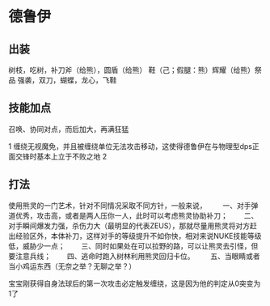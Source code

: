 # 德鲁伊

## 出装
树枝，吃树，补刀斧（给熊），圆盾（给熊）
鞋（己；假腿：熊）辉耀（给熊）祭品
强袭，双刀，蝴蝶，龙心，飞鞋

## 技能加点
召唤、协同对点，而后加大，再满狂猛

1 缠绕无视魔免，并且被缠绕单位无法攻击移动，这使得德鲁伊在与物理型dps正面交锋时基本上立于不败之地
2 

## 打法
使用熊灵的一门艺术，针对不同情况采取不同方针，一般来说，
　　一、对手弹道优秀，攻击高，或者是两人压你一人，此时可以考虑熊灵协助补刀；
　　二、对手瞬间爆发力强，杀伤力大（最明显的代表ZEUS），那就尽量用熊灵将对方赶出经验区外，本体补刀，这样对手的等级提升不如你快，相对来说NUKE技能等级低，威胁少一点；
　　三、同时如果处在可以拉野的路，可以让熊灵去引怪，但要注意兵线；
　　四、逃命时跑入树林利用熊灵回归卡位。
　　五、当眼睛或者当小鸡运东西（无奈之举？无聊之举？）

宝宝刚获得自身法球后的第一次攻击必定触发缠绕，这是因为他的判定从0突变为1了